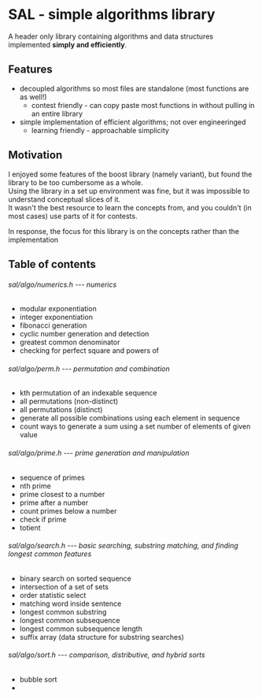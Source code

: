 SAL - simple algorithms library
===

A header only library containing algorithms and data structures implemented <b>simply and efficiently</b>.

Features
---
- decoupled algorithms so most files are standalone (most functions are as well!)
  - contest friendly - can copy paste most functions in without pulling in an entire library
- simple implementation of efficient algorithms; not over engineeringed
  - learning friendly - approachable simplicity

Motivation
---
I enjoyed some features of the boost library (namely variant), but found the library to be too cumbersome as a whole.  
Using the library in a set up environment was fine, but it was impossible to understand conceptual slices of it.  
It wasn't the best resource to learn the concepts from, and you couldn't (in most cases) use parts of it for contests.  

In response, the focus for this library is on the concepts rather than the implementation

Table of contents
---
###### sal/algo/numerics.h --- numerics
- modular exponentiation
- integer exponentiation
- fibonacci generation
- cyclic number generation and detection
- greatest common denominator
- checking for perfect square and powers of

###### sal/algo/perm.h --- permutation and combination
- kth permutation of an indexable sequence
- all permutations (non-distinct)
- all permutations (distinct)
- generate all possible combinations using each element in sequence
- count ways to generate a sum using a set number of elements of given value

###### sal/algo/prime.h --- prime generation and manipulation
- sequence of primes
- nth prime
- prime closest to a number
- prime after a number
- count primes below a number
- check if prime
- totient 

###### sal/algo/search.h --- basic searching, substring matching, and finding longest common features
- binary search on sorted sequence
- intersection of a set of sets
- order statistic select 
- matching word inside sentence
- longest common substring
- longest common subsequence
- longest common subsequence length
- suffix array (data structure for substring searches)

###### sal/algo/sort.h --- comparison, distributive, and hybrid sorts
- bubble sort
- 
